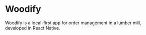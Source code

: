 # Woodify
 Woodify is a local-first app for order management in a lumber mill, developed in React Native.